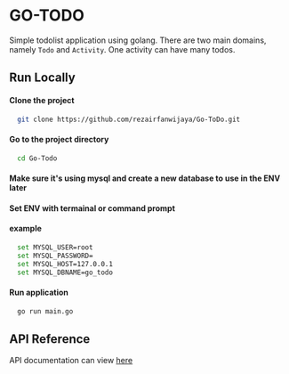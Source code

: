 # GO-TODO

Simple todolist application using golang. There are two main domains, namely `Todo` and `Activity`. One activity can have many todos.


## Run Locally

#### Clone the project

```bash
  git clone https://github.com/rezairfanwijaya/Go-ToDo.git
```

#### Go to the project directory

```bash
  cd Go-Todo
```

#### Make sure it's using mysql and create a new database to use in the ENV later
#### Set ENV with termainal or command prompt
#### example
```bash
  set MYSQL_USER=root
  set MYSQL_PASSWORD=
  set MYSQL_HOST=127.0.0.1
  set MYSQL_DBNAME=go_todo
```
#### Run application
```bash
  go run main.go
```

## API Reference
API documentation can view [here](https://documenter.getpostman.com/view/11940636/2s8Z6vZEic)